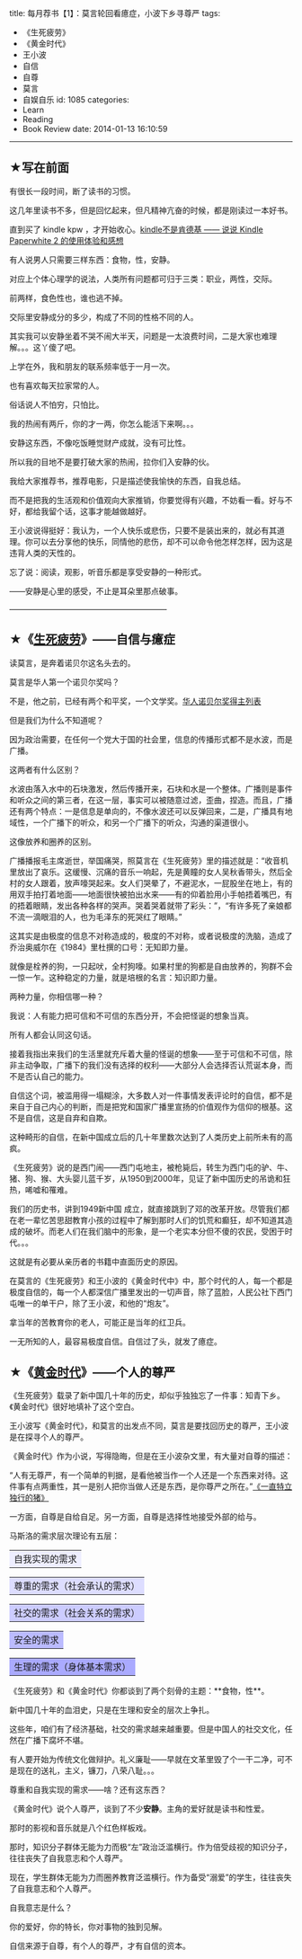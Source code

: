 title: 每月荐书【1】：莫言轮回看癔症，小波下乡寻尊严
tags:
  - 《生死疲劳》
  - 《黄金时代》
  - 王小波
  - 自信
  - 自尊
  - 莫言
  - 自娱自乐
id: 1085
categories:
  - Learn
  - Reading
  - Book Review
date: 2014-01-13 16:10:59
---

## ★写在前面

有很长一段时间，断了读书的习惯。

这几年里读书不多，但是回忆起来，但凡精神亢奋的时候，都是刚读过一本好书。

直到买了 kindle kpw ，才开始收心。[kindle不是肯德基 —— 说说 Kindle Paperwhite 2 的使用体验和感想](http://www.yekezhong.com/1060 "kindle不是肯德基 —— 说说 Kindle Paperwhite 2 的使用体验和感想")

有人说男人只需要三样东西：食物，性，安静。

对应上个体心理学的说法，人类所有问题都可归于三类：职业，两性，交际。

前两样，食色性也，谁也逃不掉。

交际里安静成分的多少，构成了不同的性格不同的人。

其实我可以安静坐着不哭不闹大半天，问题是一太浪费时间，二是大家也难理解。。。这丫傻了吧。

上学在外，我和朋友的联系频率低于一月一次。

也有喜欢每天拉家常的人。

俗话说人不怕穷，只怕比。

我的热闹有两斤，你的才一两，你怎么能活下来啊。。。

安静这东西，不像吃饭睡觉财产成就，没有可比性。

所以我的目地不是要打破大家的热闹，拉你们入安静的伙。

我给大家推荐书，推荐电影，只是描述使我愉快的东西，自我总结。

而不是把我的生活观和价值观向大家推销，你要觉得有兴趣，不妨看一看。好与不好，都给我留个话，这事才能越做越好。

王小波说得挺好：我认为，一个人快乐或悲伤，只要不是装出来的，就必有其道理。你可以去分享他的快乐，同情他的悲伤，却不可以命令他怎样怎样，因为这是违背人类的天性的。

忘了说：阅读，观影，听音乐都是享受安静的一种形式。

——安静是心里的感受，不止是耳朵里那点破事。

————————————————————

## ★《[生死疲劳](http://book.douban.com/subject/1465007/ "生死疲劳")》——自信与癔症

读莫言，是奔着诺贝尔这名头去的。

莫言是华人第一个诺贝尔奖吗？

不是，他之前，已经有两个和平奖，一个文学奖。[华人诺贝尔奖得主列表](http://zh.wikipedia.org/wiki/%E5%8D%8E%E4%BA%BA%E8%AF%BA%E8%B4%9D%E5%B0%94%E5%A5%96%E5%BE%97%E4%B8%BB%E5%88%97%E8%A1%A8)

但是我们为什么不知道呢？

因为政治需要，在任何一个党大于国的社会里，信息的传播形式都不是水波，而是广播。

这两者有什么区别？

水波由落入水中的石块激发，然后传播开来，石块和水是一个整体。广播则是事件和听众之间的第三者，在这一层，事实可以被随意过滤，歪曲，捏造。而且，广播还有两个特点：一是信息是单向的，不像水波还可以反弹回来，二是，广播具有地域性，一个广播下的听众，和另一个广播下的听众，沟通的渠道很小。

这像放养和圈养的区别。

广播播报毛主席逝世，举国痛哭，照莫言在《生死疲劳》里的描述就是：“收音机里放出了哀乐。这缓慢、沉痛的音乐一响起，先是黄瞳的女人吴秋香带头，然后全村的女人跟着，放声嚎哭起来。女人们哭晕了，不避泥水，一屁股坐在地上，有的用双手拍打着地面——地面很快被拍出水来——有的仰着脸用小手帕捂着嘴巴，有的捂着眼睛，发出各种各样的哭声。哭着哭着就带了彩头：”，“有许多死了亲娘都不流一滴眼泪的人，也为毛泽东的死哭红了眼睛。”

这其实是由极度的信息不对称造成的，极度的不对称，或者说极度的洗脑，造成了乔治奥威尔在《1984》里杜撰的口号：无知即力量。

就像是栓养的狗，一只起吠，全村狗嚎。如果村里的狗都是自由放养的，狗群不会一惊一乍。这种稳定的力量，就是培根的名言：知识即力量。

两种力量，你相信哪一种？

我说：人有能力把可信和不可信的东西分开，不会把怪诞的想象当真。

所有人都会认同这句话。

接着我指出来我们的生活里就充斥着大量的怪诞的想象——至于可信和不可信，除非主动争取，广播下的我们没有选择的权利——大部分人会选择否认荒诞本身，而不是否认自己的能力。

自信这个词，被滥用得一塌糊涂，大多数人对一件事情发表评论时的自信，都不是来自于自己内心的判断，而是把党和国家广播里宣扬的价值观作为信仰的根基。这不是自信，这是自弃和自欺。

这种畸形的自信，在新中国成立后的几十年里数次达到了人类历史上前所未有的高疯。

《生死疲劳》说的是西门闹——西门屯地主，被枪毙后，转生为西门屯的驴、牛、猪、狗、猴、大头婴儿蓝千岁，从1950到2000年，见证了新中国历史的吊诡和狂热，唏嘘和罹难。

我们的历史书，讲到1949新中国 成立，就直接跳到了邓的改革开放。尽管我们都在老一辈忆苦思甜教育小孩的过程中了解到那时人们的饥荒和癫狂，却不知道其造成的破坏。而老人们在我们脑中的形象，是一个老实本分但不傻的农民，受困于时代。。。

这就是有必要从亲历者的书籍中直面历史的原因。

在莫言的《生死疲劳》和王小波的《黄金时代中》中，那个时代的人，每一个都是极度自信的，每一个人都深信广播里发出的一切声音，除了蓝脸，人民公社下西门屯唯一的单干户，除了王小波，和他的“炮友”。

拿当年的苦教育你的老人，可能正是当年的红卫兵。

一无所知的人，最容易极度自信。自信过了头，就发了癔症。

## ★《[黄金时代](http://book.douban.com/subject/1089243/ "黄金时代")》——个人的尊严

《生死疲劳》载录了新中国几十年的历史，却似乎独独忘了一件事：知青下乡。《黄金时代》很好地填补了这个空白。

王小波写《黄金时代》，和莫言的出发点不同，莫言是要找回历史的尊严，王小波是在探寻个人的尊严。

《黄金时代》作为小说，写得隐晦，但是在王小波杂文里，有大量对自尊的描述：

“人有无尊严，有一个简单的判据，是看他被当作一个人还是一个东西来对待。这件事有点两重性，其一是别人把你当做人还是东西，是你尊严之所在。”[《一直特立独行的猪》](http://book.sto.cc/mbook-1513-28.html)

一方面，自尊是自给自足。另一方面，自尊是选择性地接受外部的给与。

马斯洛的需求层次理论有五层：
<table width="35%">
<tbody>
<tr>
<td align="center" bgcolor="#EEEEFF">自我实现的需求</td>
</tr>
</tbody>
</table>
<table width="50%">
<tbody>
<tr>
<td align="center" bgcolor="#DDDDFF">尊重的需求（社会承认的需求）</td>
</tr>
</tbody>
</table>
<table width="65%">
<tbody>
<tr>
<td align="center" bgcolor="#CCCCFF">社交的需求（社会关系的需求）</td>
</tr>
</tbody>
</table>
<table width="80%">
<tbody>
<tr>
<td align="center" bgcolor="#BBBBFF">安全的需求</td>
</tr>
</tbody>
</table>
<table width="95%">
<tbody>
<tr>
<td align="center" bgcolor="#AAAAFF">生理的需求（身体基本需求）</td>
</tr>
</tbody>
</table>
《生死疲劳》和《黄金时代》你都谈到了两个刻骨的主题：**食物，性**。

新中国几十年的血泪史，只是在生理和安全的层次上争扎。

这些年，咱们有了经济基础，社交的需求越来越重要。但是中国人的社交文化，任然在广播下腐坏不堪。

有人要开始为传统文化做辩护。礼义廉耻——早就在文革里毁了个一干二净，可不是现在的送礼，主义，镰刀，八荣八耻。。。

尊重和自我实现的需求——啥？还有这东西？

《黄金时代》说个人尊严，谈到了不少**安静**。主角的爱好就是读书和性爱。

那时的影视和音乐就是八个红色样板戏。

那时，知识分子群体无能为力而极“左”政治泛滥横行。作为倍受歧视的知识分子，往往丧失了自我意志和个人尊严。

现在，学生群体无能为力而圈养教育泛滥横行。作为备受“溺爱”的学生，往往丧失了自我意志和个人尊严。

自我意志是什么？

你的爱好，你的特长，你对事物的独到见解。

自信来源于自尊，有个人的尊严，才有自信的资本。
